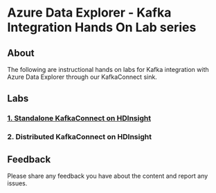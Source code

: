 # Azure Data Explorer - Kafka Integration Hands On Lab series


## About
The following are instructional hands on labs for Kafka integration with Azure Data Explorer through our KafkaConnect sink.

## Labs
### [1.  Standalone KafkaConnect on HDInsight](hdi-standalone-nonesp/README.md)
### 2.  Distributed KafkaConnect on HDInsight

## Feedback
Please share any feedback you have about the content and report any issues.

